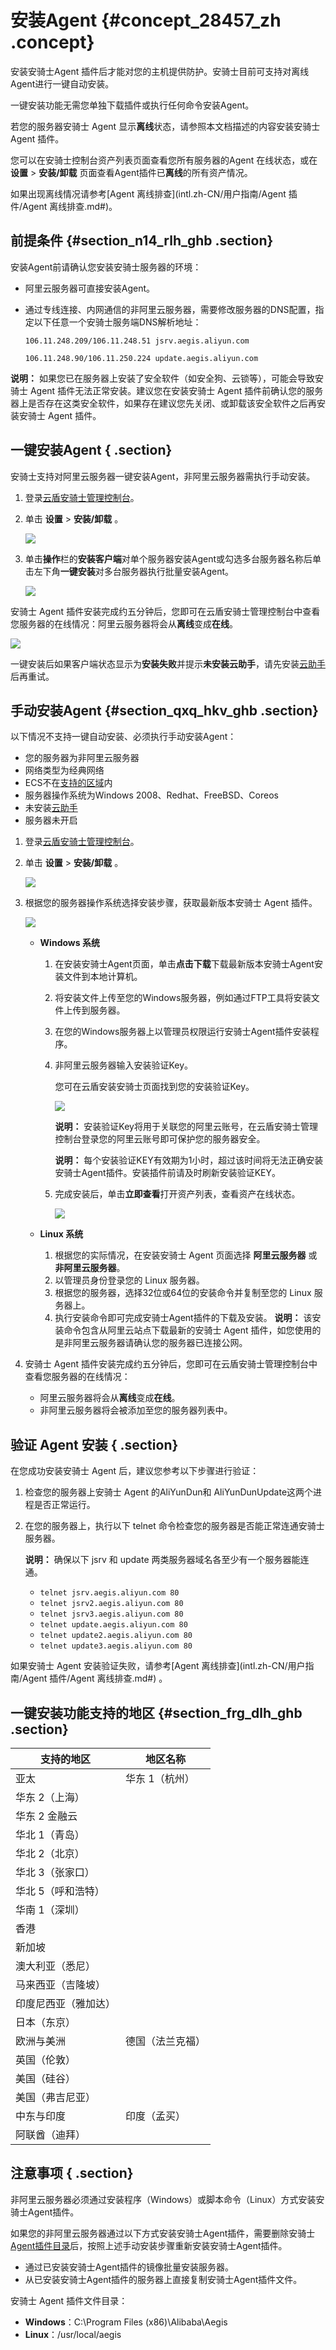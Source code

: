 # 安装Agent {#concept_28457_zh .concept}

安装安骑士Agent 插件后才能对您的主机提供防护。安骑士目前可支持对离线Agent进行一键自动安装。

一键安装功能无需您单独下载插件或执行任何命令安装Agent。

若您的服务器安骑士 Agent 显示**离线**状态，请参照本文档描述的内容安装安骑士 Agent 插件。

您可以在安骑士控制台资产列表页面查看您所有服务器的Agent 在线状态，或在 **设置** \> **安装/卸载** 页面查看Agent插件已**离线**的所有资产情况。

如果出现离线情况请参考[Agent 离线排查](intl.zh-CN/用户指南/Agent 插件/Agent 离线排查.md#)。

## 前提条件 {#section_n14_rlh_ghb .section}

安装Agent前请确认您安装安骑士服务器的环境：

-   阿里云服务器可直接安装Agent。
-   通过专线连接、内网通信的非阿里云服务器，需要修改服务器的DNS配置，指定以下任意一个安骑士服务端DNS解析地址：

    `106.11.248.209/106.11.248.51 jsrv.aegis.aliyun.com`

    `106.11.248.90/106.11.250.224 update.aegis.aliyun.com`


**说明：** 如果您已在服务器上安装了安全软件（如安全狗、云锁等），可能会导致安骑士 Agent 插件无法正常安装。建议您在安装安骑士 Agent 插件前确认您的服务器上是否存在这类安全软件，如果存在建议您先关闭、或卸载该安全软件之后再安装安骑士 Agent 插件。

## 一键安装Agent { .section}

安骑士支持对阿里云服务器一键安装Agent，非阿里云服务器需执行手动安装。

1.  登录[云盾安骑士管理控制台](https://yundunnext.console.aliyun.com/?p=aqs)。
2.  单击 **设置** \> **安装/卸载** 。

    ![](http://static-aliyun-doc.oss-cn-hangzhou.aliyuncs.com/assets/img/81987/155435829442069_zh-CN.png)

3.  单击**操作**栏的**安装客户端**对单个服务器安装Agent或勾选多台服务器名称后单击左下角**一键安装**对多台服务器执行批量安装Agent。

    ![](http://static-aliyun-doc.oss-cn-hangzhou.aliyuncs.com/assets/img/81987/155435829442070_zh-CN.png)


安骑士 Agent 插件安装完成约五分钟后，您即可在云盾安骑士管理控制台中查看您服务器的在线情况：阿里云服务器将会从**离线**变成**在线**。

![](http://static-aliyun-doc.oss-cn-hangzhou.aliyuncs.com/assets/img/81987/155435829442071_zh-CN.png)

一键安装后如果客户端状态显示为**安装失败**并提示**未安装云助手**，请先安装[云助手](../../../../../intl.zh-CN/部署与运维/云助手/云助手概述.md#)后再重试。

## 手动安装Agent {#section_qxq_hkv_ghb .section}

以下情况不支持一键自动安装、必须执行手动安装Agent：

-   您的服务器为非阿里云服务器
-   网络类型为经典网络
-   ECS不在[支持的区域](#table_ec1_2lh_ghb)内
-   服务器操作系统为Windows 2008、Redhat、FreeBSD、Coreos
-   未安装[云助手](../../../../../intl.zh-CN/部署与运维/云助手/云助手概述.md#)
-   服务器未开启

1.  登录[云盾安骑士管理控制台](https://yundunnext.console.aliyun.com/?p=aqs)。
2.  单击 **设置** \> **安装/卸载** 。

    ![](http://static-aliyun-doc.oss-cn-hangzhou.aliyuncs.com/assets/img/81987/155435829442069_zh-CN.png)

3.  根据您的服务器操作系统选择安装步骤，获取最新版本安骑士 Agent 插件。

    ![](http://docs-aliyun.cn-hangzhou.oss.aliyun-inc.com/assets/pic/28457/cn_zh/1502437441967/image2.png)

    -   **Windows 系统** 
        1.  在安装安骑士Agent页面，单击**点击下载**下载最新版本安骑士Agent安装文件到本地计算机。
        2.  将安装文件上传至您的Windows服务器，例如通过FTP工具将安装文件上传到服务器。
        3.  在您的Windows服务器上以管理员权限运行安骑士Agent插件安装程序。
        4.  非阿里云服务器输入安装验证Key。

            您可在云盾安装安骑士页面找到您的安装验证Key。

            ![](http://docs-aliyun.cn-hangzhou.oss.aliyun-inc.com/assets/pic/28457/cn_zh/1502437769287/image3.png)

            **说明：** 安装验证Key将用于关联您的阿里云账号，在云盾安骑士管理控制台登录您的阿里云账号即可保护您的服务器安全。

            **说明：** 每个安装验证KEY有效期为1小时，超过该时间将无法正确安装安骑士Agent插件。安装插件前请及时刷新安装验证KEY。

        5.  完成安装后，单击**立即查看**打开资产列表，查看资产在线状态。

            ![](http://static-aliyun-doc.oss-cn-hangzhou.aliyuncs.com/assets/img/81987/155435829538980_zh-CN.png)

    -   **Linux 系统** 

        1.  根据您的实际情况，在安装安骑士 Agent 页面选择 **阿里云服务器** 或 **非阿里云服务器**。
        2.  以管理员身份登录您的 Linux 服务器。
        3.  根据您的服务器，选择32位或64位的安装命令并复制至您的 Linux 服务器上。
        4.  执行安装命令即可完成安骑士Agent插件的下载及安装。
        **说明：** 该安装命令包含从阿里云站点下载最新的安骑士 Agent 插件，如您使用的是非阿里云服务器请确认您的服务器已连接公网。

4.  安骑士 Agent 插件安装完成约五分钟后，您即可在云盾安骑士管理控制台中查看您服务器的在线情况：
    -   阿里云服务器将会从**离线**变成**在线**。
    -   非阿里云服务器将会被添加至您的服务器列表中。

## 验证 Agent 安装 { .section}

在您成功安装安骑士 Agent 后，建议您参考以下步骤进行验证：

1.  检查您的服务器上安骑士 Agent 的AliYunDun和 AliYunDunUpdate这两个进程是否正常运行。
2.  在您的服务器上，执行以下 telnet 命令检查您的服务器是否能正常连通安骑士服务器。

    **说明：** 确保以下 jsrv 和 update 两类服务器域名各至少有一个服务器能连通。

    -   `telnet jsrv.aegis.aliyun.com 80`
    -   `telnet jsrv2.aegis.aliyun.com 80`
    -   `telnet jsrv3.aegis.aliyun.com 80`
    -   `telnet update.aegis.aliyun.com 80`
    -   `telnet update2.aegis.aliyun.com 80`
    -   `telnet update3.aegis.aliyun.com 80`

如果安骑士 Agent 安装验证失败，请参考[Agent 离线排查](intl.zh-CN/用户指南/Agent 插件/Agent 离线排查.md#) 。

## 一键安装功能支持的地区 {#section_frg_dlh_ghb .section}

|支持的地区|地区名称|
|-----|----|
|亚太|华东 1（杭州）|
|华东 2（上海）|
|华东 2 金融云|
|华北 1（青岛）|
|华北 2（北京）|
|华北 3（张家口）|
|华北 5（呼和浩特）|
|华南 1（深圳）|
|香港|
|新加坡|
|澳大利亚（悉尼）|
|马来西亚（吉隆坡）|
|印度尼西亚（雅加达）|
|日本（东京）|
|欧洲与美洲|德国（法兰克福）|
|英国（伦敦）|
|美国（硅谷）|
|美国（弗吉尼亚）|
|中东与印度|印度（孟买）|
|阿联酋（迪拜）|

## 注意事项 { .section}

非阿里云服务器必须通过安装程序（Windows）或脚本命令（Linux）方式安装安骑士Agent插件。

如果您的非阿里云服务器通过以下方式安装安骑士Agent插件，需要删除安骑士[Agent插件目录](#ul_rzy_pgn_hhb)后，按照上述手动安装步骤重新安装安骑士Agent插件。

-   通过已安装安骑士Agent插件的镜像批量安装服务器。
-   从已安装安骑士Agent插件的服务器上直接复制安骑士Agent插件文件。

安骑士 Agent 插件文件目录：

-   **Windows**：C:\\Program Files \(x86\)\\Alibaba\\Aegis
-   **Linux**：/usr/local/aegis

